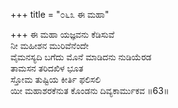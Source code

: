 +++
title = "೦೬೩ ಈ ಮಹಾ"

+++
ಈ ಮಹಾ ಯಜ್ಞವನು ಕೆಡಿಸುವೆ  
ನೀ ಮಹೀಶನ ಮುರಿವೆನೆಂದೇ  
ವೈಮನಸ್ಯದಿ ಬಗೆದು ಮೊನೆ ಮಾಡಿದನು ನುಡಿಯೆರಡ  
ತಾಮಸನ ತರಿದಖಿಳ ಭೂತ  
ಸ್ತೋಮ ತುಷ್ಟಿಯ ಕೀರ್ತಿ ಫಲಿಸಲಿ  
ಯೀ ಮಹಾಶರಕೆನುತ ಕೊಂಡನು ದಿವ್ಯಕಾರ್ಮುಕವ   ॥63॥